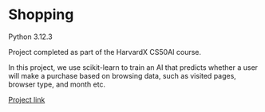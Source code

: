 # Shopping

Python 3.12.3

Project completed as part of the HarvardX CS50AI course. 

In this project, we use scikit-learn to train an AI that predicts whether a user will make a purchase based on browsing data, such as visited pages, browser type, and month etc.

[Project link](https://cs50.harvard.edu/ai/2024/projects/4/shopping/)
